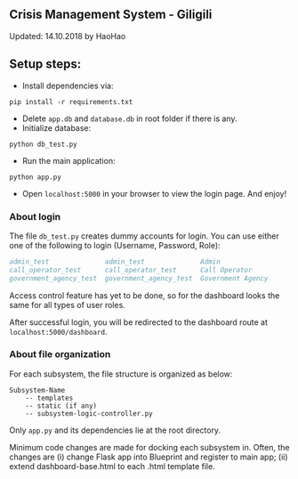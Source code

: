 ## Crisis Management System - Giligili

Updated: 14.10.2018 by HaoHao

## Setup steps:

- Install dependencies via:
```
pip install -r requirements.txt
``` 
- Delete `app.db` and `database.db` in root folder if there is any.
- Initialize database:
```
python db_test.py
```
- Run the main application:
```
python app.py
``` 
- Open `localhost:5000` in your browser to view the login page. And enjoy!


### About login 
The file `db_test.py` creates dummy accounts for login. 
You can use either one of the following to login
(Username, Password, Role):
```bibtex
admin_test              admin_test              Admin
call_operator_test      call_operator_test      Call Operator
government_agency_test  government_agency_test  Government Agency
```

Access control feature has yet to be done, so for the dashboard looks
the same for all types of user roles.

After successful login, you will be redirected to the dashboard route at `localhost:5000/dashboard`.

### About file organization
For each subsystem, the file structure is organized as below:
```
Subsystem-Name
    -- templates
    -- static (if any)
    -- subsystem-logic-controller.py
```
Only `app.py` and its dependencies lie at the root directory.

Minimum code changes are made for docking each subsystem in.
Often, the changes are (i) change Flask app into Blueprint and register to main app;
(ii) extend dashboard-base.html to each .html template file.


